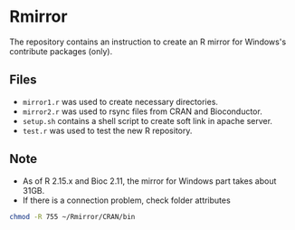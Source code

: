 Rmirror
=======

The repository contains an instruction to create an R mirror for Windows's contribute packages (only). 

## Files

* `mirror1.r` was used to create necessary directories.
* `mirror2.r` was used to rsync files from CRAN and Bioconductor.
* `setup.sh` contains a shell script to create soft link in apache server.
* `test.r` was used to test the new R repository.

## Note

* As of R 2.15.x and Bioc 2.11, the mirror for Windows part takes about 31GB.
* If there is a connection problem, check folder attributes
```bash
chmod -R 755 ~/Rmirror/CRAN/bin
```
